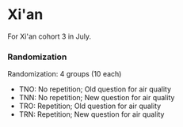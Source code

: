 # Xi'an
For Xi'an cohort 3 in July.  

### Randomization
Randomization: 4 groups (10 each)
- TNO: No repetition; Old question for air quality
- TNN: No repetition; New question for air quality
- TRO: Repetition; Old question for air quality
- TRN: Repetition; New question for air quality
